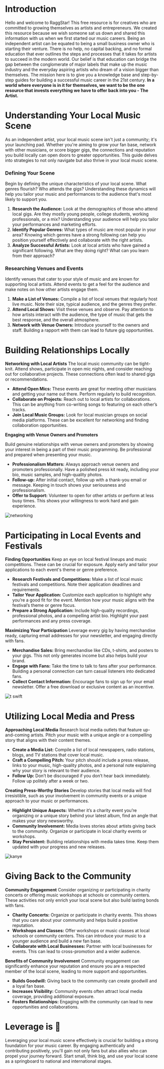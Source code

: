 <script lang='ts'>
  import BlogPageTemplate from '$lib/components/blog/BlogPageTemplate.svelte';
  import type { BlogCardProps, ASSETS_PATH } from '$lib/managers/BlogManager';
  import { orderedBlogPosts } from '$lib/managers/BlogManager';
  import { page } from '$app/stores';

  const blogPostInfo: BlogCardProps = orderedBlogPosts.find((post) => post.slug === $page.route.id?.split('/')[3]);
  const assetsUrl = `${ASSETS_PATH}/${blogPostInfo.image}`;

  const gif1 = `${assetsUrl}/gif1.gif`;
  const gif2 = `${assetsUrl}/gif2.gif`;
  const gif3 = `${assetsUrl}/gif3.gif`;
</script>

<BlogPageTemplate
  title={blogPostInfo.title}
  subtitle={blogPostInfo.subtitle}
  published_date={blogPostInfo.date_published}
  coverImg={blogPostInfo.image}>

# Introduction
Hello and welcome to RaggStar! This free resource is for creatives who are committed to growing themselves as artists and entrepreneurs. We created this resource because we wish someone sat us down and shared this information with us when we first started our music careers. Being an independent artist can be equated to being a small business owner who is starting their venture. There is no help, no capital backing, and no formal education that ever outlines the steps and processes that it takes for artists to succeed in the modern world. Our belief is that education can bridge the gap between the conglomerate of major labels that make up the music industry and the everyday aspiring artists who dream of a vision bigger than themselves. The mission here is to give you a knowledge base and step-by-step guides for building a successful music career in the 21st century. **In a world where everyone is in it for themselves, we want to be the one resource that invests everything we have to offer back into you - The Artist.**

# Understanding Your Local Music Scene

As an independent artist, your local music scene isn't just a community; it's your launching pad. Whether you're aiming to grow your fan base, network with other musicians, or score bigger gigs, the connections and reputation you build locally can open doors to greater opportunities. This guide delves into strategies to not only navigate but also thrive in your local music scene.

### Defining Your Scene

Begin by defining the unique characteristics of your local scene. What genres flourish? Who attends the gigs? Understanding these dynamics will help you tailor your music and performances to the audience that's most likely to support you.

1. **Research the Audience:** Look at the demographics of those who attend local gigs. Are they mostly young people, college students, working professionals, or a mix? Understanding your audience will help you tailor your performances and marketing efforts.
2. **Identify Popular Genres:** What types of music are most popular in your area? Knowing which genres have a strong following can help you position yourself effectively and collaborate with the right artists.
3. **Analyze Successful Artists:** Look at local artists who have gained a significant following. What are they doing right? What can you learn from their approach?

### Researching Venues and Events

Identify venues that cater to your style of music and are known for supporting local artists. Attend events to get a feel for the audience and make notes on how other artists engage them.

1. **Make a List of Venues:** Compile a list of local venues that regularly host live music. Note their size, typical audience, and the genres they prefer.
2. **Attend Local Shows:** Visit these venues and observe. Pay attention to how artists interact with the audience, the type of music that gets the best response, and the overall atmosphere.
3. **Network with Venue Owners:** Introduce yourself to the owners and staff. Building a rapport with them can lead to future gig opportunities.


# Building Relationships Locally

**Networking with Local Artists**
The local music community can be tight-knit. Attend shows, participate in open mic nights, and consider reaching out for collaborative projects. These connections often lead to shared gigs or recommendations.

* **Attend Open Mics:** These events are great for meeting other musicians and getting your name out there. Perform regularly to build recognition.
* **Collaborate on Projects:** Reach out to local artists for collaborations. This can be anything from co-writing songs to featuring on each other’s tracks.
* **Join Local Music Groups:** Look for local musician groups on social media platforms. These can be excellent for networking and finding collaboration opportunities.

**Engaging with Venue Owners and Promoters**

Build genuine relationships with venue owners and promoters by showing your interest in being a part of their music programming. Be professional and prepared when presenting your music.

* **Professionalism Matters:** Always approach venue owners and promoters professionally. Have a polished press kit ready, including your bio, music samples, and high-quality photos.
* **Follow-up:** After initial contact, follow up with a thank-you email or message. Keeping in touch shows your seriousness and professionalism.
* **Offer to Support:** Volunteer to open for other artists or perform at less busy times. This shows your willingness to work hard and gain experience.

![networking]({gif1})

# Participating in Local Events and Festivals

**Finding Opportunities**
Keep an eye on local festival lineups and music competitions. These can be crucial for exposure. Apply early and tailor your applications to each event's theme or genre preference.
* **Research Festivals and Competitions:** Make a list of local music festivals and competitions. Note their application deadlines and requirements.
* **Tailor Your Application:** Customize each application to highlight why you’re a good fit for the event. Mention how your music aligns with the festival’s theme or genre focus.
* **Prepare a Strong Application:** Include high-quality recordings, professional photos, and a compelling artist bio. Highlight your past performances and any press coverage.

**Maximizing Your Participation** Leverage every gig by having merchandise ready, capturing email addresses for your newsletter, and engaging directly with fans.
* **Merchandise Sales:** Bring merchandise like CDs, t-shirts, and posters to your gigs. This not only generates income but also helps build your brand.
* **Engage with Fans:** Take the time to talk to fans after your performance. Building a personal connection can turn casual listeners into dedicated fans.
* **Collect Contact Information:** Encourage fans to sign up for your email newsletter. Offer a free download or exclusive content as an incentive.

![t swift]({gif2})

# Utilizing Local Media and Press
**Approaching Local Media** Research local media outlets that feature up-and-coming artists. Pitch your music with a unique angle or a compelling story that aligns with their content themes.
* **Create a Media List:** Compile a list of local newspapers, radio stations, blogs, and TV stations that cover local music.
* **Craft a Compelling Pitch:** Your pitch should include a press release, links to your music, high-quality photos, and a personal note explaining why your story is relevant to their audience.
* **Follow Up:** Don’t be discouraged if you don’t hear back immediately. Follow up politely after a week or two.

**Creating Press-Worthy Stories** Develop stories that local media will find irresistible, such as your involvement in community events or a unique approach to your music or performances.
* **Highlight Unique Aspects:** Whether it’s a charity event you’re organizing or a unique story behind your latest album, find an angle that makes your story newsworthy.
* **Community Involvement:** Media loves stories about artists giving back to the community. Organize or participate in local charity events or workshops.
* **Stay Persistent:** Building relationships with media takes time. Keep them updated with your progress and new releases.

![kanye]({gif3})

# Giving Back to the Community
**Community Engagement** Consider organizing or participating in charity concerts or offering music workshops at schools or community centers. These activities not only enrich your local scene but also build lasting bonds with fans.
* **Charity Concerts:** Organize or participate in charity events. This shows that you care about your community and helps build a positive reputation.
* **Workshops and Classes:** Offer workshops or music classes at local schools or community centers. This can introduce your music to a younger audience and build a new fan base.
* **Collaborate with Local Businesses:** Partner with local businesses for events. This can lead to cross-promotion and a wider audience.

**Benefits of Community Involvement** Community engagement can significantly enhance your reputation and ensure you are a respected member of the local scene, leading to more support and opportunities.
* **Builds Goodwill:** Giving back to the community can create goodwill and a loyal fan base.
* **Increases Visibility:** Community events often attract local media coverage, providing additional exposure.
* **Fosters Relationships:** Engaging with the community can lead to new opportunities and collaborations.

# Leverage is 🔑
Leveraging your local music scene effectively is crucial for building a strong foundation for your music career. By engaging authentically and contributing positively, you'll gain not only fans but also allies who can propel your journey forward. Start small, think big, and use your local scene as a springboard to national and international stages.

</BlogPageTemplate>
